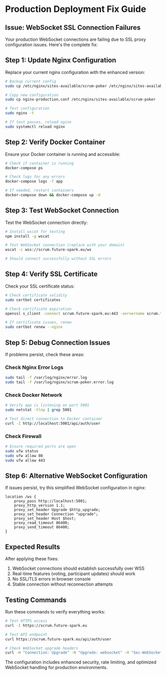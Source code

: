 # Production Deployment Fix Guide

## Issue: WebSocket SSL Connection Failures

Your production WebSocket connections are failing due to SSL proxy configuration issues. Here's the complete fix:

## Step 1: Update Nginx Configuration

Replace your current nginx configuration with the enhanced version:

```bash
# Backup current config
sudo cp /etc/nginx/sites-available/scrum-poker /etc/nginx/sites-available/scrum-poker.backup

# Copy new configuration
sudo cp nginx-production.conf /etc/nginx/sites-available/scrum-poker

# Test configuration
sudo nginx -t

# If test passes, reload nginx
sudo systemctl reload nginx
```

## Step 2: Verify Docker Container

Ensure your Docker container is running and accessible:

```bash
# Check if container is running
docker-compose ps

# Check logs for any errors
docker-compose logs -f app

# If needed, restart containers
docker-compose down && docker-compose up -d
```

## Step 3: Test WebSocket Connection

Test the WebSocket connection directly:

```bash
# Install wscat for testing
npm install -g wscat

# Test WebSocket connection (replace with your domain)
wscat -c wss://scrum.future-spark.eu/ws

# Should connect successfully without SSL errors
```

## Step 4: Verify SSL Certificate

Check your SSL certificate status:

```bash
# Check certificate validity
sudo certbot certificates

# Check certificate expiration
openssl s_client -connect scrum.future-spark.eu:443 -servername scrum.future-spark.eu | openssl x509 -noout -dates

# If certificate issues, renew
sudo certbot renew --nginx
```

## Step 5: Debug Connection Issues

If problems persist, check these areas:

### Check Nginx Error Logs
```bash
sudo tail -f /var/log/nginx/error.log
sudo tail -f /var/log/nginx/scrum-poker.error.log
```

### Check Docker Network
```bash
# Verify app is listening on port 5001
sudo netstat -tlnp | grep 5001

# Test direct connection to Docker container
curl -I http://localhost:5001/api/auth/user
```

### Check Firewall
```bash
# Ensure required ports are open
sudo ufw status
sudo ufw allow 80
sudo ufw allow 443
```

## Step 6: Alternative WebSocket Configuration

If issues persist, try this simplified WebSocket configuration in nginx:

```nginx
location /ws {
    proxy_pass http://localhost:5001;
    proxy_http_version 1.1;
    proxy_set_header Upgrade $http_upgrade;
    proxy_set_header Connection "upgrade";
    proxy_set_header Host $host;
    proxy_read_timeout 86400;
    proxy_send_timeout 86400;
}
```

## Expected Results

After applying these fixes:

1. WebSocket connections should establish successfully over WSS
2. Real-time features (voting, participant updates) should work
3. No SSL/TLS errors in browser console
4. Stable connection without reconnection attempts

## Testing Commands

Run these commands to verify everything works:

```bash
# Test HTTPS access
curl -I https://scrum.future-spark.eu

# Test API endpoint
curl https://scrum.future-spark.eu/api/auth/user

# Check WebSocket upgrade headers
curl -H "Connection: Upgrade" -H "Upgrade: websocket" -H "Sec-WebSocket-Key: test" -H "Sec-WebSocket-Version: 13" https://scrum.future-spark.eu/ws
```

The configuration includes enhanced security, rate limiting, and optimized WebSocket handling for production environments.